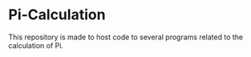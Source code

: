 # Pi-Calculation
This repository is made to host code to several programs related to the calculation of Pi.
